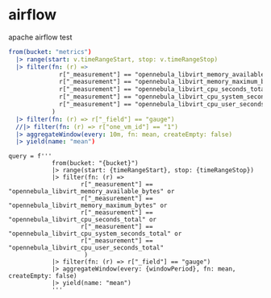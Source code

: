 # airflow
apache airflow test

```yaml
from(bucket: "metrics")
  |> range(start: v.timeRangeStart, stop: v.timeRangeStop)
  |> filter(fn: (r) =>
              r["_measurement"] == "opennebula_libvirt_memory_available_bytes" or
              r["_measurement"] == "opennebula_libvirt_memory_maximum_bytes" or
              r["_measurement"] == "opennebula_libvirt_cpu_seconds_total" or
              r["_measurement"] == "opennebula_libvirt_cpu_system_seconds_total" or
              r["_measurement"] == "opennebula_libvirt_cpu_user_seconds_total" 
            )
  |> filter(fn: (r) => r["_field"] == "gauge")
  //|> filter(fn: (r) => r["one_vm_id"] == "1")
  |> aggregateWindow(every: 10m, fn: mean, createEmpty: false)
  |> yield(name: "mean")
```


    query = f'''
                from(bucket: "{bucket}")
                |> range(start: {timeRangeStart}, stop: {timeRangeStop})
                |> filter(fn: (r) =>
                        r["_measurement"] == "opennebula_libvirt_memory_available_bytes" or
                        r["_measurement"] == "opennebula_libvirt_memory_maximum_bytes" or
                        r["_measurement"] == "opennebula_libvirt_cpu_seconds_total" or
                        r["_measurement"] == "opennebula_libvirt_cpu_system_seconds_total" or
                        r["_measurement"] == "opennebula_libvirt_cpu_user_seconds_total" 
                         )
                |> filter(fn: (r) => r["_field"] == "gauge")
                |> aggregateWindow(every: {windowPeriod}, fn: mean, createEmpty: false)
                |> yield(name: "mean")
                '''